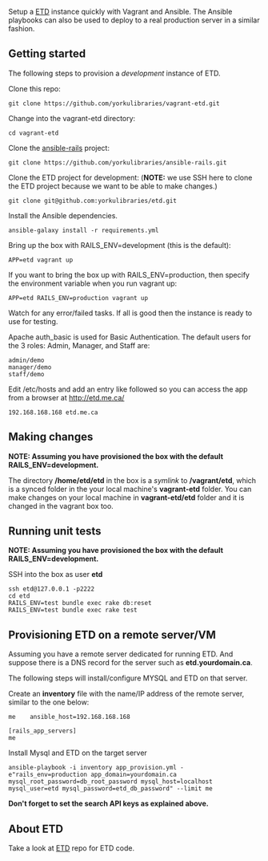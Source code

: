 Setup a [ETD](https://github.com/yorkulibraries/etd) instance quickly with Vagrant and Ansible. The Ansible playbooks can also be used to deploy to a real production server in a similar fashion.


## Getting started

The following steps to provision a *development* instance of ETD.  

Clone this repo:
```
git clone https://github.com/yorkulibraries/vagrant-etd.git
```

Change into the vagrant-etd directory:
```
cd vagrant-etd
```

Clone the [ansible-rails](https://github.com/yorkulibraries/ansible-rails) project:
```
git clone https://github.com/yorkulibraries/ansible-rails.git
```

Clone the ETD project for development: (**NOTE:** we use SSH here to clone the ETD project because we want to be able to make changes.)
```
git clone git@github.com:yorkulibraries/etd.git
```

Install the Ansible dependencies.

```
ansible-galaxy install -r requirements.yml
```

Bring up the box with RAILS_ENV=development (this is the default):

```
APP=etd vagrant up
```

If you want to bring the box up with RAILS_ENV=production, then specify the environment variable when you run vagrant up:

```
APP=etd RAILS_ENV=production vagrant up
```

Watch for any error/failed tasks. If all is good then the instance is ready to use for testing.

Apache auth_basic is used for Basic Authentication. The default users for the 3 roles: Admin, Manager, and Staff are:

```
admin/demo
manager/demo
staff/demo
```

Edit /etc/hosts and add an entry like followed so you can access the app from a browser at http://etd.me.ca/

```
192.168.168.168 etd.me.ca
```

## Making changes

**NOTE: Assuming you have provisioned the box with the default RAILS_ENV=development.**

The directory **/home/etd/etd** in the box is a *symlink* to **/vagrant/etd**, which is a synced folder in the your local machine's **vagrant-etd** folder.
You can make changes on your local machine in **vagrant-etd/etd** folder and it is changed in the vagrant box too. 

## Running unit tests

**NOTE: Assuming you have provisioned the box with the default RAILS_ENV=development.**

SSH into the box as user **etd**
```
ssh etd@127.0.0.1 -p2222
cd etd
RAILS_ENV=test bundle exec rake db:reset
RAILS_ENV=test bundle exec rake test
```

## Provisioning ETD on a remote server/VM

Assuming you have a remote server dedicated for running ETD. And suppose there is a DNS record for the server such as **etd.yourdomain.ca**.

The following steps will install/configure MYSQL and ETD on that server.

Create an **inventory** file with the name/IP address of the remote server, similar to the one below:
```
me    ansible_host=192.168.168.168

[rails_app_servers]
me
```

Install Mysql and ETD on the target server

```
ansible-playbook -i inventory app_provision.yml -e"rails_env=production app_domain=yourdomain.ca mysql_root_password=db_root_password mysql_host=localhost mysql_user=etd mysql_password=etd_db_password" --limit me 
```

**Don't forget to set the search API keys as explained above.**

## About ETD
Take a look at [ETD](https://github.com/yorkulibraries/etd) repo for ETD code.
